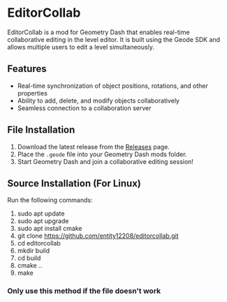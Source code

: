 # EditorCollab

EditorCollab is a mod for Geometry Dash that enables real-time collaborative editing in the level editor. It is built using the Geode SDK and allows multiple users to edit a level simultaneously.

## Features
- Real-time synchronization of object positions, rotations, and other properties
- Ability to add, delete, and modify objects collaboratively
- Seamless connection to a collaboration server

## File Installation

1. Download the latest release from the [Releases](https://github.com/yourusername/editorcollab/releases) page.
2. Place the `.geode` file into your Geometry Dash mods folder.
3. Start Geometry Dash and join a collaborative editing session!

## Source Installation (For Linux)

Run the following commands:
1. sudo apt update
2. sudo apt upgrade
3. sudo apt install cmake
4. git clone https://github.com/entity12208/editorcollab.git
5. cd editorcollab
6. mkdir build
7. cd build
8. cmake ..
9. make

### Only use this method if the file doesn't work
